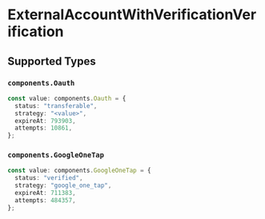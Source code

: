 # ExternalAccountWithVerificationVerification


## Supported Types

### `components.Oauth`

```typescript
const value: components.Oauth = {
  status: "transferable",
  strategy: "<value>",
  expireAt: 793903,
  attempts: 10861,
};
```

### `components.GoogleOneTap`

```typescript
const value: components.GoogleOneTap = {
  status: "verified",
  strategy: "google_one_tap",
  expireAt: 711383,
  attempts: 484357,
};
```

